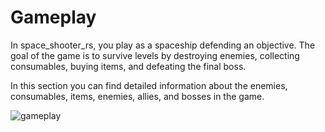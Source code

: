 # Gameplay

In space_shooter_rs, you play as a spaceship defending an objective. The goal
of the game is to survive levels by destroying enemies, collecting consumables,
buying items, and defeating the final boss.

In this section you can find detailed information about the enemies,
consumables, items, enemies, allies, and bosses in the game.

![gameplay](assets/gameplay.gif)
